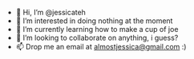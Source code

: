 - 👋 Hi, I’m @jessicateh
- 👀 I’m interested in doing nothing at the moment
- 🌱 I’m currently learning how to make a cup of joe
- 💞️ I’m looking to collaborate on anything, i guess?
- 📫 Drop me an email at almostjessica@gmail.com :)

<!---
jessicateh/jessicateh is a ✨ special ✨ repository because its `README.md` (this file) appears on your GitHub profile.
You can click the Preview link to take a look at your changes.
--->
